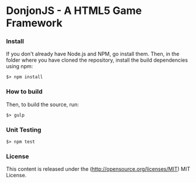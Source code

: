 DonjonJS - A HTML5 Game Framework
=============

### Install

If you don't already have Node.js and NPM, go install them. Then, in the folder where you have cloned the repository, install the build dependencies using npm:

```
$> npm install
```

### How to build ###

Then, to build the source, run:

```
$> gulp
```

### Unit Testing


``` 
$> npm test
```

### License ###

This content is released under the (http://opensource.org/licenses/MIT) MIT License.
